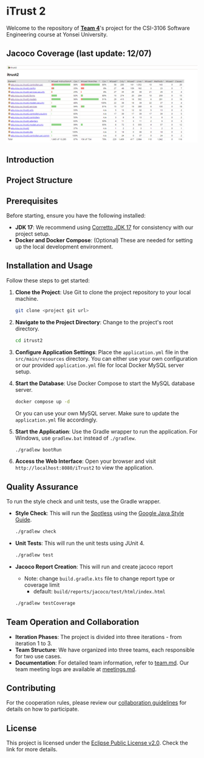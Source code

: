 # iTrust 2

Welcome to the repository of [**Team 4**](docs/team.md)'s project for the CSI-3106 Software Engineering course at Yonsei University.

## Jacoco Coverage (last update: 12/07)
![./docs/jacoco_coverage.png](./docs/jacoco_coverage.png)
## Introduction

## Project Structure

## Prerequisites

Before starting, ensure you have the following installed:

- **JDK 17**: We recommend using [Corretto JDK 17](https://docs.aws.amazon.com/corretto/latest/corretto-17-ug/downloads-list.html) for consistency with our project setup.
- **Docker and Docker Compose**: (Optional) These are needed for setting up the local development environment.

## Installation and Usage

Follow these steps to get started:

1. **Clone the Project**:
   Use Git to clone the project repository to your local machine.

   ```bash
   git clone <project git url>
   ```

2. **Navigate to the Project Directory**:
   Change to the project's root directory.

   ```bash
   cd itrust2
   ```

3. **Configure Application Settings**:
   Place the `application.yml` file in the `src/main/resources` directory. You can either use your own configuration or our provided `application.yml` file for local Docker MySQL server setup.

4. **Start the Database**:
   Use Docker Compose to start the MySQL database server.

   ```bash
   docker compose up -d
   ```

   Or you can use your own MySQL server. Make sure to update the `application.yml` file accordingly.

5. **Start the Application**:
   Use the Gradle wrapper to run the application. For Windows, use `gradlew.bat` instead of `./gradlew`.

   ```bash
   ./gradlew bootRun
   ```

6. **Access the Web Interface**:
   Open your browser and visit `http://localhost:8080/iTrust2` to view the application.

## Quality Assurance

To run the style check and unit tests, use the Gradle wrapper.

- **Style Check**: This will run the [Spotless](https://github.com/diffplug/spotless) using the [Google Java Style Guide](https://google.github.io/styleguide/javaguide.html).

  ```bash
  ./gradlew check
  ```

- **Unit Tests**: This will run the unit tests using JUnit 4.

  ```bash
  ./gradlew test
  ```
- **Jacoco Report Creation**: This will run and create jacoco report
   - Note: change `build.gradle.kts` file to change report type or coverage limit
      - default: `build/reports/jacoco/test/html/index.html`
  ```bash
  ./gradlew testCoverage
  ```
## Team Operation and Collaboration

- **Iteration Phases**: The project is divided into three iterations - from iteration 1 to 3.
- **Team Structure**: We have organized into three teams, each responsible for two use cases.
- **Documentation**: For detailed team information, refer to [team.md](docs/team.md). Our team meeting logs are available at [meetings.md](docs/meetings.md).

## Contributing

For the cooperation rules, please review our [collaboration guidelines](CONTRIBUTING.md) for details on how to participate.

## License

This project is licensed under the [Eclipse Public License v2.0](LICENSE.md). Check the link for more details.
